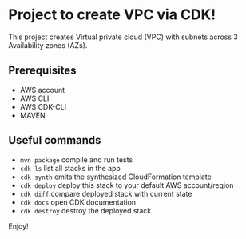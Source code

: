 # Project to create VPC via CDK!

This project creates Virtual private cloud (VPC) with subnets 
across 3 Availability zones (AZs). 

## Prerequisites

 * AWS account
 * AWS CLI
 * AWS CDK-CLI
 * MAVEN

## Useful commands

 * `mvn package`     compile and run tests
 * `cdk ls`          list all stacks in the app
 * `cdk synth`       emits the synthesized CloudFormation template
 * `cdk deploy`      deploy this stack to your default AWS account/region
 * `cdk diff`        compare deployed stack with current state
 * `cdk docs`        open CDK documentation
 * `cdk destroy`     destroy the deployed stack

Enjoy!
